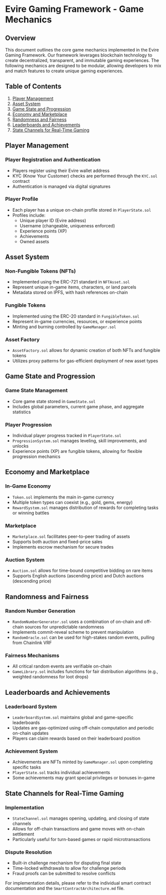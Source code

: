 # Evire Gaming Framework - Game Mechanics

## Overview

This document outlines the core game mechanics implemented in the Evire Gaming Framework. Our framework leverages blockchain technology to create decentralized, transparent, and immutable gaming experiences. The following mechanics are designed to be modular, allowing developers to mix and match features to create unique gaming experiences.

## Table of Contents

1. [Player Management](#player-management)
2. [Asset System](#asset-system)
3. [Game State and Progression](#game-state-and-progression)
4. [Economy and Marketplace](#economy-and-marketplace)
5. [Randomness and Fairness](#randomness-and-fairness)
6. [Leaderboards and Achievements](#leaderboards-and-achievements)
7. [State Channels for Real-Time Gaming](#state-channels-for-real-time-gaming)

## Player Management

### Player Registration and Authentication

- Players register using their Evire wallet address
- KYC (Know Your Customer) checks are performed through the `KYC.sol` contract
- Authentication is managed via digital signatures

### Player Profile

- Each player has a unique on-chain profile stored in `PlayerState.sol`
- Profiles include:
  - Unique player ID (Evire address)
  - Username (changeable, uniqueness enforced)
  - Experience points (XP)
  - Achievements
  - Owned assets

## Asset System

### Non-Fungible Tokens (NFTs)

- Implemented using the ERC-721 standard in `NFTAsset.sol`
- Represent unique in-game items, characters, or land parcels
- Metadata stored on IPFS, with hash references on-chain

### Fungible Tokens

- Implemented using the ERC-20 standard in `FungibleToken.sol`
- Represent in-game currencies, resources, or experience points
- Minting and burning controlled by `GameManager.sol`

### Asset Factory

- `AssetFactory.sol` allows for dynamic creation of both NFTs and fungible tokens
- Utilizes proxy patterns for gas-efficient deployment of new asset types

## Game State and Progression

### Game State Management

- Core game state stored in `GameState.sol`
- Includes global parameters, current game phase, and aggregate statistics

### Player Progression

- Individual player progress tracked in `PlayerState.sol`
- `ProgressionSystem.sol` manages leveling, skill improvements, and unlocks
- Experience points (XP) are fungible tokens, allowing for flexible progression mechanics

## Economy and Marketplace

### In-Game Economy

- `Token.sol` implements the main in-game currency
- Multiple token types can coexist (e.g., gold, gems, energy)
- `RewardSystem.sol` manages distribution of rewards for completing tasks or winning battles

### Marketplace

- `Marketplace.sol` facilitates peer-to-peer trading of assets
- Supports both auction and fixed-price sales
- Implements escrow mechanism for secure trades

### Auction System

- `Auction.sol` allows for time-bound competitive bidding on rare items
- Supports English auctions (ascending price) and Dutch auctions (descending price)

## Randomness and Fairness

### Random Number Generation

- `RandomNumberGenerator.sol` uses a combination of on-chain and off-chain sources for unpredictable randomness
- Implements commit-reveal scheme to prevent manipulation
- `RandomOracle.sol` can be used for high-stakes random events, pulling from Chainlink VRF

### Fairness Mechanisms

- All critical random events are verifiable on-chain
- `GameLibrary.sol` includes functions for fair distribution algorithms (e.g., weighted randomness for loot drops)

## Leaderboards and Achievements

### Leaderboard System

- `LeaderboardSystem.sol` maintains global and game-specific leaderboards
- Updates are gas-optimized using off-chain computation and periodic on-chain updates
- Players can claim rewards based on their leaderboard position

### Achievement System

- Achievements are NFTs minted by `GameManager.sol` upon completing specific tasks
- `PlayerState.sol` tracks individual achievements
- Some achievements may grant special privileges or bonuses in-game

## State Channels for Real-Time Gaming

### Implementation

- `StateChannel.sol` manages opening, updating, and closing of state channels
- Allows for off-chain transactions and game moves with on-chain settlement
- Particularly useful for turn-based games or rapid microtransactions

### Dispute Resolution

- Built-in challenge mechanism for disputing final state
- Time-locked withdrawals to allow for challenge periods
- Fraud proofs can be submitted to resolve conflicts

For implementation details, please refer to the individual smart contract documentation and the `SmartContractArchitecture.md` file.